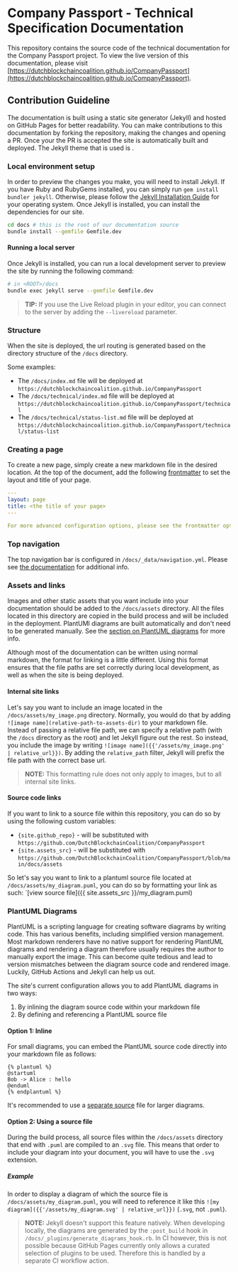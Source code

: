 # Company Passport - Technical Specification Documentation

This repository contains the source code of the technical documentation for the Company Passport project. To view the live version of this documentation, please visit [https://dutchblockchaincoalition.github.io/CompanyPassport](https://dutchblockchaincoalition.github.io/CompanyPassport).

## Contribution Guideline

The documentation is built using a static site generator (Jekyll) and hosted on GitHub Pages for better readability. You can make contributions to this documentation by forking the repository, making the changes and opening a PR. Once your the PR is accepted the site is automatically built and deployed. The Jekyll theme that is used is []().

### Local environment setup

In order to preview the changes you make, you will need to install Jekyll. If you have Ruby and RubyGems installed, you can simply run `gem install bundler jekyll`. Otherwise, please follow the [Jekyll Installation Guide](https://jekyllrb.com/docs/installation/) for your operating system. Once Jekyll is installed, you can install the dependencies for our site.

```sh
cd docs # this is the root of our documentation source
bundle install --gemfile Gemfile.dev
```

#### Running a local server
Once Jekyll is installed, you can run a local development server to preview the site by running the following command:

```sh
# in <ROOT>/docs
bundle exec jekyll serve --gemfile Gemfile.dev
```
> **TIP:** If you use the Live Reload plugin in your editor, you can connect to the server by adding the `--livereload` parameter.

### Structure

When the site is deployed, the url routing is generated based on the directory structure of the `/docs` directory.

Some examples:
- The `/docs/index.md` file will be deployed at `https://dutchblockchaincoalition.github.io/CompanyPassport`
- The `/docs/technical/index.md` file will be deployed at `https://dutchblockchaincoalition.github.io/CompanyPassport/technical`
- The `/docs/technical/status-list.md` file will be deployed at `https://dutchblockchaincoalition.github.io/CompanyPassport/technical/status-list`

### Creating a page

To create a new page, simply create a new markdown file in the desired location. At the top of the document, add the following [frontmatter](https://dev.to/dailydevtips1/what-exactly-is-frontmatter-123g) to set the layout and title of your page.

```yaml
---
layout: page
title: <the title of your page>
---

For more advanced configuration options, please see the frontmatter options for [Jekyll](https://jekyllrb.com/docs/front-matter/) and the [Bulma Clean Theme documentation].
```

### Top navigation

The top navigation bar is configured in `/docs/_data/navigation.yml`. Please see [the documentation](https://www.csrhymes.com/bulma-clean-theme/docs/navigation/top-navigation/) for additional info.

### Assets and links

Images and other static assets that you want include into your documentation should be added to the `/docs/assets` directory. All the files located in this directory are copied in the build process and will be included in the deployment. PlantUMl diagrams are built automatically and don't need to be generated manually. See the [section on PlantUML diagrams](#plantuml-diagrams) for more info.

Although most of the documentation can be written using normal markdown, the format for linking is a little different. Using this format ensures that the file paths are set correctly during local development, as well as when the site is being deployed.

#### Internal site links
Let's say you want to include an image located in the `/docs/assets/my_image.png` directory. Normally, you would do that by adding `![image name](relative-path-to-assets-dir)` to your markdown file. Instead of passing a relative file path, we can specify a relative path (with the `/docs` directory as the root) and let Jekyll figure out the rest. So instead, you include the image by writing `![image name]({{'/assets/my_image.png' | relative_url}})`. By adding the `relative_path` filter, Jekyll will prefix the file path with the correct base url.

> **NOTE:** This formatting rule does not only apply to images, but to all internal site links.

#### Source code links

If you want to link to a source file within this repository, you can do so by using the following custom variables:
- `{site.github_repo}` - will be substituted with `https://github.com/DutchBlockchainCoalition/CompanyPassport`
- `{site.assets_src}` - will be substituted with `https://github.com/DutchBlockchainCoalition/CompanyPassport/blob/main/docs/assets`

So let's say you want to link to a plantuml source file located at `/docs/assets/my_diagram.puml`, you can do so by formatting your link as such: `[view source file]({{ site.assets_src }}/my_diagram.puml)

### PlantUML Diagrams

PlantUML is a scripting language for creating software diagrams by writing code. This has various benefits, including simplified version management. Most markdown renderers have no native support for rendering PlantUML diagrams and rendering a diagram therefore usually requires the author to manually export the image. This can become quite tedious and lead to version mismatches between the diagram source code and rendered image. Luckily, GitHub Actions and Jekyll can help us out.

The site's current configuration allows you to add PlantUML diagrams in two ways:
  1. By inlining the diagram source code within your markdown file
  2. By defining and referencing a PlantUML source file

#### **Option 1:** Inline

For small diagrams, you can embed the PlantUML source code directly into your markdown file as follows:

```
{% plantuml %}
@startuml
Bob -> Alice : hello
@enduml
{% endplantuml %}
```

It's recommended to use a [separate source](#option-2-using-a-source-file) file for larger diagrams.

#### **Option 2:** Using a source file

During the build process, all source files within the `/docs/assets` directory that end with `.puml` are compiled to an `.svg` file. This means that order to include your diagram into your document, you will have to use the `.svg` extension.

##### Example

In order to display a diagram of which the source file is `/docs/assets/my_diagram.puml`, you will need to reference it like this `![my diagram]({{'/assets/my_diagram.svg' | relative_url}})` (`.svg`, not `.puml`).

> **NOTE:** Jekyll doesn't support this feature natively. When developing locally, the diagrams are generated by the `:post_build` hook in `/docs/_plugins/generate_diagrams_hook.rb`. In CI however, this is not possible because GitHub Pages currently only allows a curated selection of plugins to be used. Therefore this is handled by a separate CI workflow action.

